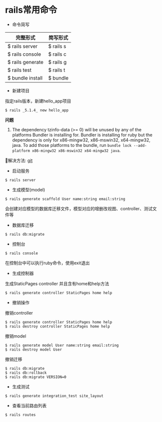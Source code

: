 # rails常用命令

- 命令简写

|完整形式|简写形式|
|---|---|
|$ rails server|$ rails s|
|$ rails console|$ rails c|
|$ rails generate|$ rails g|
|$ rails test|$ rails t|
|$ bundle install|$ bundle|

- 新建项目

指定rails版本，新建hello_app项目

```shell
$ rails _5.1.4_ new hello_app
```

**问题**

1. The dependency tzinfo-data (>= 0) will be unused by any of the platforms Bundler is installing for. Bundler is installing for ruby but the dependency is only for x86-mingw32, x86-mswin32, x64-mingw32, java. To add those platforms to the bundle, run `bundle lock --add-platform x86-mingw32 x86-mswin32 x64-mingw32 java`.

解决方法: [git](https://github.com/tzinfo/tzinfo-data/issues/12)

- 启动服务

```shell
$ rails server
```

- 生成模型(model)

```shell
$ rails generate scaffold User name:string email:string
```

会创建对应模型的数据库迁移文件，模型对应的增删改视图、controller、测试文件等

- 数据库迁移

```shell
$ rails db:migrate
```

- 控制台

```shell
$ rails console
```

在控制台中可以执行ruby命令，使用exit退出

- 生成控制器

生成StaticPages controller 并且含有home和help方法

```shell
$ rails generate controller StaticPages home help
```

- 撤销操作

撤销controller
```shell
$ rails generate controller StaticPages home help
$ rails destroy controller StaticPages home help
```

撤销model
```shell
$ rails generate model User name:string email:string
$ rails destroy model User
```

撤销迁移
```shell
$ rails db:migrate
$ rails db:rollback
$ rails db:migrate VERSION=0
```

- 生成测试

```shell
$ rails generate integration_test site_layout
```

- 查看当前路由列表

```shell
$ rails routes
```